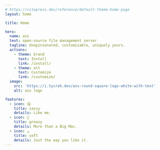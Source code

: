```yaml
---
# https://vitepress.dev/reference/default-theme-home-page
layout: home

title: Home

hero:
  name: ass
  text: open-source file management server
  tagline: Unopinionated, customizable, uniquely yours.
  actions:
    - theme: brand
      text: Install
      link: /install/
    - theme: alt
      text: Customize
      link: /customize/
  image:
    src: 'https://i.tycrek.dev/ass-round-square-logo-white-with-text'
    alt: ass logo

features:
  - icon: 😋
    title: sassy
    details: Like me.
  - icon: 🍔
    title: greasy
    details: More than a Big Mac.
  - icon: ☁️
    title: soft
    details: Just the way you like it.
---
```


